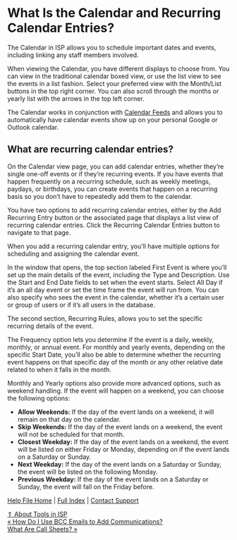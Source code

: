  What Is the Calendar and Recurring Calendar Entries?
==========

The Calendar in ISP allows you to schedule important dates and events, including linking any staff members involved.

When viewing the Calendar, you have different displays to choose from. You can view in the traditional calendar boxed view, or use the list view to see the events in a list fashion. Select your preferred view with the Month/List buttons in the top right corner. You can also scroll through the months or yearly list with the arrows in the top left corner.

The Calendar works in conjunction with [Calendar Feeds](https://ispolitical.com/What-Are-Calendar-Feeds/) and allows you to automatically have calendar events show up on your personal Google or Outlook calendar.

What are recurring calendar entries?
----------

On the Calendar view page, you can add calendar entries, whether they’re single one-off events or if they’re recurring events. If you have events that happen frequently on a recurring schedule, such as weekly meetings, paydays, or birthdays, you can create events that happen on a recurring basis so you don’t have to repeatedly add them to the calendar.

You have two options to add recurring calendar entries, either by the Add Recurring Entry button or the associated page that displays a list view of recurring calendar entries. Click the Recurring Calendar Entries button to navigate to that page.

When you add a recurring calendar entry, you’ll have multiple options for scheduling and assigning the calendar event.

In the window that opens, the top section labeled First Event is where you’ll set up the main details of the event, including the Type and Description. Use the Start and End Date fields to set when the event starts. Select All Day if it’s an all day event or set the time frame the event will run from. You can also specify who sees the event in the calendar, whether it’s a certain user or group of users or if it’s all users in the database.

The second section, Recurring Rules, allows you to set the specific recurring details of the event.

The Frequency option lets you determine if the event is a daily, weekly, monthly, or annual event. For monthly and yearly events, depending on the specific Start Date, you’ll also be able to determine whether the recurring event happens on that specific day of the month or any other relative date related to when it falls in the month.

Monthly and Yearly options also provide more advanced options, such as weekend handling. If the event will happen on a weekend, you can choose the following options:

* **Allow Weekends:** If the day of the event lands on a weekend, it will remain on that day on the calendar.
* **Skip Weekends:** If the day of the event lands on a weekend, the event will not be scheduled for that month. 
* **Closest Weekday:** If the day of the event lands on a weekend, the event will be listed on either Friday or Monday, depending on if the event lands on a Saturday or Sunday.
* **Next Weekday:** If the day of the event lands on a Saturday or Sunday, the event will be listed on the following Monday.
* **Previous Weekday:** If the day of the event lands on a Saturday or Sunday, the event will fall on the Friday before.

[Help File Home](/help/) | [Full Index](/Help-File-Directory/) | [Contact Support](mailto:support@ISPolitical.com)

[⇑ About Tools in ISP](/About-Tools-in-ISP)  
[« How Do I Use BCC Emails to Add Communications?](/How-Do-I-Use-BCC-Emails-to-Add-Communications)  
[What Are Call Sheets? »](/What-Are-Call-Sheets)
